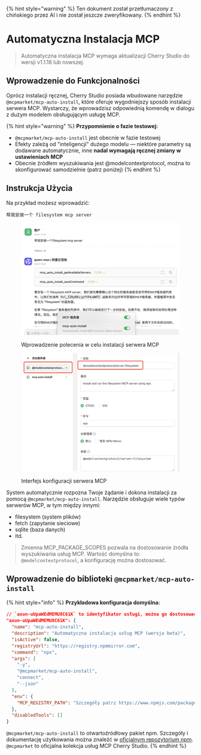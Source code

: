 
{% hint style="warning" %}
Ten dokument został przetłumaczony z chińskiego przez AI i nie został jeszcze zweryfikowany.
{% endhint %}

# Automatyczna Instalacja MCP

> Automatyczna instalacja MCP wymaga aktualizacji Cherry Studio do wersji v1.1.18 lub nowszej.

## Wprowadzenie do Funkcjonalności

Oprócz instalacji ręcznej, Cherry Studio posiada wbudowane narzędzie `@mcpmarket/mcp-auto-install`, które oferuje wygodniejszy sposób instalacji serwera MCP. Wystarczy, że wprowadzisz odpowiednią komendę w dialogu z dużym modelem obsługującym usługę MCP.

{% hint style="warning" %}
**Przypomnienie o fazie testowej:**

* `@mcpmarket/mcp-auto-install` jest obecnie w fazie testowej
* Efekty zależą od "inteligencji" dużego modelu — niektóre parametry są dodawane automatycznie, inne **nadal wymagają ręcznej zmiany w ustawieniach MCP**
* Obecnie źródłem wyszukiwania jest @modelcontextprotocol, można to skonfigurować samodzielnie (patrz poniżej)
{% endhint %}

## Instrukcja Użycia

Na przykład możesz wprowadzić:

```
帮我安装一个 filesystem mcp server
```

<figure><img src="../../.gitbook/assets/mcp-auto-install_shot1.png" alt=""><figcaption><p>Wprowadzenie polecenia w celu instalacji serwera MCP</p></figcaption></figure>

<figure><img src="../../.gitbook/assets/mcp-auto-install_shot2.png" alt=""><figcaption><p>Interfejs konfiguracji serwera MCP</p></figcaption></figure>

System automatycznie rozpozna Twoje żądanie i dokona instalacji za pomocą `@mcpmarket/mcp-auto-install`. Narzędzie obsługuje wiele typów serwerów MCP, w tym między innymi:

* filesystem (system plików)
* fetch (zapytanie sieciowe)
* sqlite (baza danych)
* itd.

> Zmienna MCP_PACKAGE_SCOPES pozwala na dostosowanie źródła wyszukiwania usług MCP. Wartość domyślna to: `@modelcontextprotocol`, a konfigurację można dostosować.

## Wprowadzenie do biblioteki `@mcpmarket/mcp-auto-install`

{% hint style="info" %}
**Przykładowa konfiguracja domyślna:**

```json
// `axun-uUpaWEdMEMU8C61K` to identyfikator usługi, można go dostosować
"axun-uUpaWEdMEMU8C61K": {
  "name": "mcp-auto-install",
  "description": "Automatyczna instalacja usług MCP (wersja beta)",
  "isActive": false,
  "registryUrl": "https://registry.npmmirror.com",
  "command": "npx",
  "args": [
    "-y",
    "@mcpmarket/mcp-auto-install",
    "connect",
    "--json"
  ],
  "env": {
    "MCP_REGISTRY_PATH": "Szczegóły patrz https://www.npmjs.com/package/@mcpmarket/mcp-auto-install"
  },
  "disabledTools": []
}
```

`@mcpmarket/mcp-auto-install` to otwartoźródłowy pakiet npm. Szczegóły i dokumentację użytkowania można znaleźć w [oficjalnym repozytorium npm](https://www.npmjs.com/package/@mcpmarket/mcp-auto-install). `@mcpmarket` to oficjalna kolekcja usług MCP Cherry Studio.
{% endhint %}